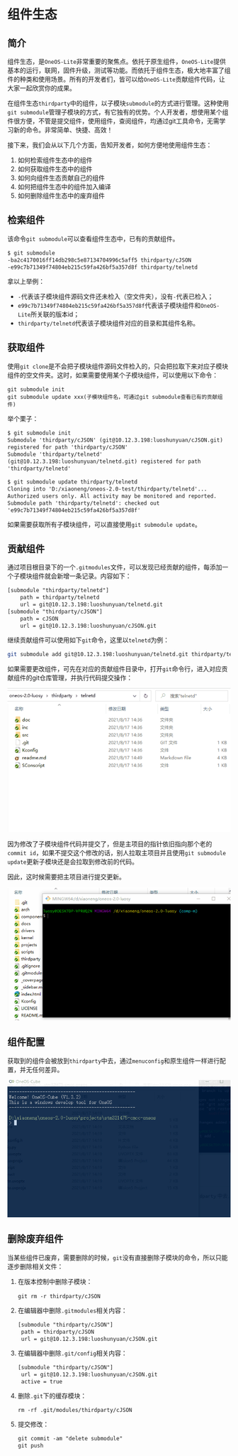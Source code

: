 # 组件生态

## 简介

组件生态，是`OneOS-Lite`非常重要的聚焦点。依托于原生组件，`OneOS-Lite`提供基本的运行，联网，固件升级，测试等功能。而依托于组件生态，极大地丰富了组件的种类和使用场景。所有的开发者们，皆可以给`OneOS-Lite`贡献组件代码，让大家一起欣赏你的成果。

在组件生态`thirdparty`中的组件，以子模块`submodule`的方式进行管理。这种使用`git submodule`管理子模块的方式，有它独有的优势。个人开发者，想使用某个组件很方便，不管是提交组件，使用组件，查阅组件，均通过git工具命令，无需学习新的命令。非常简单、快捷、高效！

接下来，我们会从以下几个方面，告知开发者，如何方便地使用组件生态：

1. 如何检索组件生态中的组件
2. 如何获取组件生态中的组件
3. 如何向组件生态贡献自己的组件
4. 如何把组件生态中的组件加入编译
5. 如何删除组件生态中的废弃组件

## 检索组件

该命令`git submodule`可以查看组件生态中，已有的贡献组件。

```
$ git submodule
-ba2c4170016ff14db298c5e87134704996c5aff5 thirdparty/cJSON
-e99c7b71349f74804eb215c59fa426bf5a357d8f thirdparty/telnetd
```

拿以上举例：

- `-`代表该子模块组件源码文件还未检入（空文件夹），没有`-`代表已检入；
- `e99c7b71349f74804eb215c59fa426bf5a357d8f`代表该子模块组件和`OneOS-Lite`所关联的版本id；
- `thirdparty/telnetd`代表该子模块组件对应的目录和其组件名称。

## 获取组件

使用`git clone`是不会把子模块组件源码文件检入的，只会把拉取下来对应子模块组件的空文件夹。这时，如果需要使用某个子模块组件，可以使用以下命令：

```
git submodule init
git submodule update xxx(子模块组件名，可通过git submodule查看已有的贡献组件)
```

举个栗子：

```
$ git submodule init
Submodule 'thirdparty/cJSON' (git@10.12.3.198:luoshunyuan/cJSON.git) registered for path 'thirdparty/cJSON'
Submodule 'thirdparty/telnetd' (git@10.12.3.198:luoshunyuan/telnetd.git) registered for path 'thirdparty/telnetd'
```

```
$ git submodule update thirdparty/telnetd
Cloning into 'D:/xiaoneng/oneos-2.0-test/thirdparty/telnetd'...
Authorized users only. All activity may be monitored and reported.
Submodule path 'thirdparty/telnetd': checked out 'e99c7b71349f74804eb215c59fa426bf5a357d8f'
```

如果需要获取所有子模块组件，可以直接使用`git submodule update`。

## 贡献组件

通过项目根目录下的一个`.gitmodules`文件，可以发现已经贡献的组件，每添加一个子模块组件就会新增一条记录。内容如下：

```
[submodule "thirdparty/telnetd"]
	path = thirdparty/telnetd
	url = git@10.12.3.198:luoshunyuan/telnetd.git
[submodule "thirdparty/cJSON"]
	path = cJSON
	url = git@10.12.3.198:luoshunyuan/cJSON.git
```

继续贡献组件可以使用如下`git`命令，这里以`telnetd`为例：

```bash
git submodule add git@10.12.3.198:luoshunyuan/telnetd.git thirdparty/telnetd
```

如果需要更改组件，可先在对应的贡献组件目录中，打开`git`命令行，进入对应贡献组件的git仓库管理，并执行代码提交操作：

![thirdparty](doc/thirdparty.gif)

因为修改了子模块组件代码并提交了，但是主项目的指针依旧指向那个老的`commit id`，如果不提交这个修改的话，别人拉取主项目并且使用`git submodule update`更新子模块还是会拉取到修改前的代码。

因此，这时候需要把主项目进行提交更新。

![mainmodule](doc/mainmodule.gif)



## 组件配置

获取到的组件会被放到`thirdparty`中去，通过`menuconfig`和原生组件一样进行配置，并无任何差异。

![menuthird](doc/menuthird.gif)



## 删除废弃组件

当某些组件已废弃，需要删除的时候，`git`没有直接删除子模块的命令，所以只能逐步删除相关文件：

1. 在版本控制中删除子模块：

   `git rm -r thirdparty/cJSON`

2. 在编辑器中删除`.gitmodules`相关内容：

   ```
   [submodule "thirdparty/cJSON"]
   	path = thirdparty/cJSON
   	url = git@10.12.3.198:luoshunyuan/cJSON.git
   ```

3. 在编辑器中删除`.git/config`相关内容：

   ```
   [submodule "thirdparty/cJSON"]
   	url = git@10.12.3.198:luoshunyuan/cJSON.git
   	active = true
   ```

4. 删除`.git`下的缓存模块：

   ```
   rm -rf .git/modules/thirdparty/cJSON
   ```

5. 提交修改：

   ```
   git commit -am "delete submodule"
   git push
   ```

   

